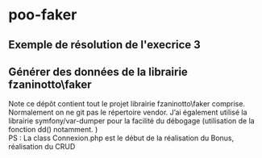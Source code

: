 # poo-faker

## Exemple de résolution de l'execrice 3
## Générer des données de la librairie fzaninotto\faker 

Note ce dépôt contient tout le projet librairie fzaninotto\faker  comprise. 
Normalement on ne git pas le répertoire vendor. 
J’ai également utilisé la librairie symfony/var-dumper pour la facilité du débogage (utilisation de la fonction dd() notamment. ) 
<br>
PS :  La class Connexion.php est le début de la réalisation du Bonus, réalisation du CRUD
